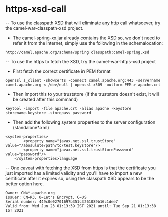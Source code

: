 # https-xsd-call

-- To use the classpath XSD that will eliminate any http call whatsoever, try the camel-war-classpath-xsd project.

- The camel-spring-xx.jar already contains the XSD so, we don't need to refer it from the internet, simply use the following in the schemalocation:

`http://camel.apache.org/schema/spring classpath:camel-spring.xsd`

-- To use the https to fetch the XSD, try the camel-war-https-xsd project

- First fetch the correct certificate in PEM format

`openssl s_client -showcerts -connect camel.apache.org:443 -servername camel.apache.org < /dev/null | openssl x509 -outform PEM > apache.crt`
- Then import this to your truststore (if the truststore doesn't exist, it will be created after this command)

`keytool -import -file apache.crt -alias apache -keystore storename.keystore -storepass password`

- Then add the following system properties to the server configuration (standalone*.xml)
```
<system-properties>
        <property name="javax.net.ssl.trustStore" value="/abosulute/path/to/test.keystore"/>
        <property name="javax.net.ssl.trustStorePassword" value="password"/>
    </system-properties>language
```
-- One caveat with fetching the XSD from https is that the certificate you just imported has a limited validity and you'll have to import a new certificate after it expires so, using the classpath XSD appears to be the better option here.
```
Owner: CN=*.apache.org
Issuer: CN=R3, O=Let's Encrypt, C=US
Serial number: 449c0e02701697b351c3261089b16c1dee7
Valid from: Wed Jun 23 01:13:39 IST 2021 until: Tue Sep 21 01:13:38 IST 2021

```